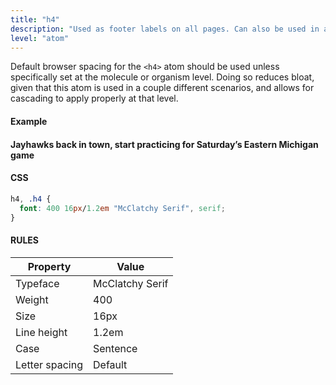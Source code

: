 ```yaml
---
title: "h4"
description: "Used as footer labels on all pages. Can also be used in a story."
level: "atom"
---
```


Default browser spacing for the `<h4>` atom should be used unless specifically set at the molecule or organism level. Doing so reduces bloat, given that this atom is used in a couple different scenarios, and allows for cascading to apply properly at that level.

#### Example
<div class="example">
  <h4>Jayhawks back in town, start practicing for Saturday’s Eastern Michigan game</h4>
</div>

#### CSS
```css
h4, .h4 {
  font: 400 16px/1.2em "McClatchy Serif", serif;
}
```

#### RULES

Property | Value
--- | ---
Typeface | McClatchy Serif
Weight | 400
Size | 16px
Line height | 1.2em
Case | Sentence
Letter spacing | Default
